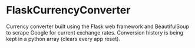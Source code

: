 # FlaskCurrencyConverter
Currency converter built using the Flask web framework and BeautifulSoup to scrape Google for current exchange rates. Conversion history is being kept in a python array (clears every app reset).
